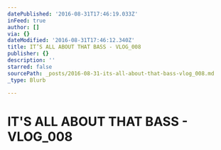 ```yaml
---
datePublished: '2016-08-31T17:46:19.033Z'
inFeed: true
author: []
via: {}
dateModified: '2016-08-31T17:46:12.340Z'
title: IT’S ALL ABOUT THAT BASS - VLOG_008
publisher: {}
description: ''
starred: false
sourcePath: _posts/2016-08-31-its-all-about-that-bass-vlog_008.md
_type: Blurb

---
```

# IT'S ALL ABOUT THAT BASS - VLOG\_008